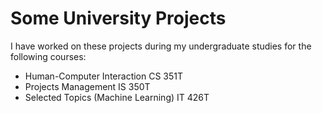 # Some University Projects

 I have worked on these projects during my undergraduate studies for the following courses:

- Human-Computer Interaction CS 351T
- Projects Management IS 350T
- Selected Topics (Machine Learning) IT 426T
